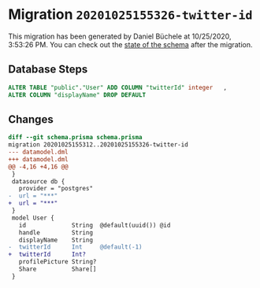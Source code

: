# Migration `20201025155326-twitter-id`

This migration has been generated by Daniel Büchele at 10/25/2020, 3:53:26 PM.
You can check out the [state of the schema](./schema.prisma) after the migration.

## Database Steps

```sql
ALTER TABLE "public"."User" ADD COLUMN "twitterId" integer   ,
ALTER COLUMN "displayName" DROP DEFAULT
```

## Changes

```diff
diff --git schema.prisma schema.prisma
migration 20201025155312..20201025155326-twitter-id
--- datamodel.dml
+++ datamodel.dml
@@ -4,16 +4,16 @@
 }
 datasource db {
   provider = "postgres"
-  url = "***"
+  url = "***"
 }
 model User {
   id             String  @default(uuid()) @id
   handle         String
   displayName    String
-  twitterId      Int     @default(-1)
+  twitterId      Int?
   profilePicture String?
   Share          Share[]
 }
```


